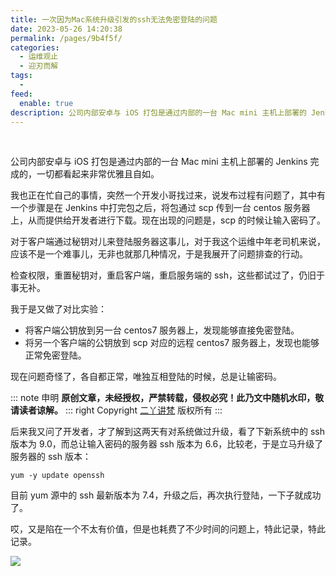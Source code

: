 ```yaml
---
title: 一次因为Mac系统升级引发的ssh无法免密登陆的问题
date: 2023-05-26 14:20:38
permalink: /pages/9b4f5f/
categories:
  - 运维观止
  - 迎刃而解
tags:
  -
feed:
  enable: true
description: 公司内部安卓与 iOS 打包是通过内部的一台 Mac mini 主机上部署的 Jenkins 完成的，一切都看起来非常优雅且自如。我也正在忙自己的事情，突然一个开发小哥找过来，说发布过程有问题了，其中有一个步骤是在 Jenkins 中打完包之后，将包通过 scp 传到一台 centos 服务器上，从而提供给开发者进行下载。现在出现的问题是，scp 的时候让输入密码了。
---
```


<br><ArticleTopAd></ArticleTopAd>


公司内部安卓与 iOS 打包是通过内部的一台 Mac mini 主机上部署的 Jenkins 完成的，一切都看起来非常优雅且自如。

我也正在忙自己的事情，突然一个开发小哥找过来，说发布过程有问题了，其中有一个步骤是在 Jenkins 中打完包之后，将包通过 scp 传到一台 centos 服务器上，从而提供给开发者进行下载。现在出现的问题是，scp 的时候让输入密码了。

对于客户端通过秘钥对儿来登陆服务器这事儿，对于我这个运维中年老司机来说，应该不是一个难事儿，无非也就那几种情况，于是我展开了问题排查的行动。

检查权限，重置秘钥对，重启客户端，重启服务端的 ssh，这些都试过了，仍旧于事无补。

我于是又做了对比实验：

- 将客户端公钥放到另一台 centos7 服务器上，发现能够直接免密登陆。
- 将另一个客户端的公钥放到 scp 对应的远程 centos7 服务器上，发现也能够正常免密登陆。

现在问题奇怪了，各自都正常，唯独互相登陆的时候，总是让输密码。

::: note 申明
**原创文章<Badge text='eryajf' />，未经授权，严禁转载，侵权必究！此乃文中随机水印，敬请读者谅解。**
::: right
Copyright  [二丫讲梵](https://wiki.eryajf.net) 版权所有
:::

后来我又问了开发者，才了解到这两天有对系统做过升级，看了下新系统中的 ssh 版本为 9.0，而总让输入密码的服务器 ssh 版本为 6.6，比较老，于是立马升级了服务器的 ssh 版本：

```
yum -y update openssh
```

目前 yum 源中的 ssh 最新版本为 7.4，升级之后，再次执行登陆，一下子就成功了。

哎，又是陷在一个不太有价值，但是也耗费了不少时间的问题上，特此记录，特此记录。

![](http://t.eryajf.net/imgs/2023/05/090da587d95bed42.jpg)

<br><ArticleTopAd></ArticleTopAd>
